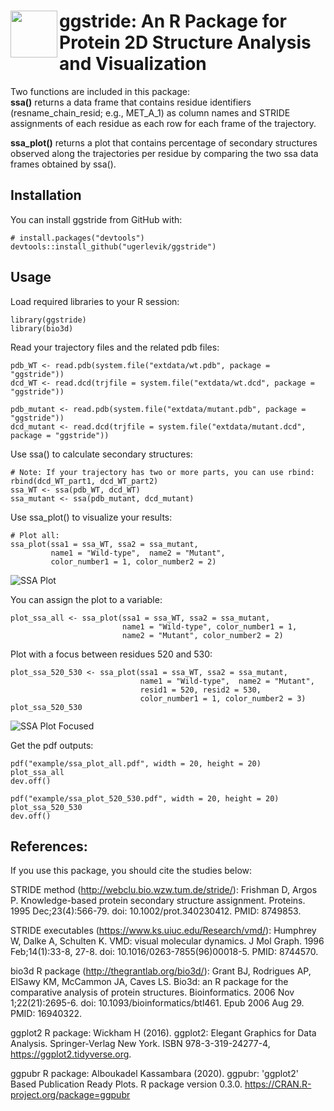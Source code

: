# <img src="https://github.com/umutgerlevik/ggstride/blob/master/vignettes/logo.png?raw=true" align="left" height=75/> ggstride: An R Package for Protein 2D Structure Analysis and Visualization

Two functions are included in this package:  
__ssa()__ returns a data frame that contains residue identifiers (resname_chain_resid; e.g., MET_A_1) as column names
and STRIDE assignments of each residue as each row for each frame of the trajectory.  

__ssa_plot()__ returns a plot that contains percentage of secondary structures observed along the trajectories per residue by comparing the two ssa data frames obtained by ssa().   

## Installation
You can install ggstride from GitHub with:

```{r}
# install.packages("devtools")
devtools::install_github("ugerlevik/ggstride")
```

## Usage

Load required libraries to your R session:
```{r}
library(ggstride)
library(bio3d)
```

Read your trajectory files and the related pdb files:
```{r}
pdb_WT <- read.pdb(system.file("extdata/wt.pdb", package = "ggstride"))
dcd_WT <- read.dcd(trjfile = system.file("extdata/wt.dcd", package = "ggstride"))

pdb_mutant <- read.pdb(system.file("extdata/mutant.pdb", package = "ggstride"))
dcd_mutant <- read.dcd(trjfile = system.file("extdata/mutant.dcd", package = "ggstride"))
```

Use ssa() to calculate secondary structures:
```{r}
# Note: If your trajectory has two or more parts, you can use rbind: rbind(dcd_WT_part1, dcd_WT_part2)
ssa_WT <- ssa(pdb_WT, dcd_WT)
ssa_mutant <- ssa(pdb_mutant, dcd_mutant) 
```

Use ssa_plot() to visualize your results:
```{r}
# Plot all:
ssa_plot(ssa1 = ssa_WT, ssa2 = ssa_mutant,
         name1 = "Wild-type",  name2 = "Mutant",
         color_number1 = 1, color_number2 = 2)
```

![SSA Plot](https://github.com/umutgerlevik/ggstride/blob/master/vignettes/ssa_plot_all.png?raw=true "SSA Plot")

You can assign the plot to a variable:
```{r}
plot_ssa_all <- ssa_plot(ssa1 = ssa_WT, ssa2 = ssa_mutant,
                         name1 = "Wild-type", color_number1 = 1,
                         name2 = "Mutant", color_number2 = 2)
```

Plot with a focus between residues 520 and 530:
```{r}
plot_ssa_520_530 <- ssa_plot(ssa1 = ssa_WT, ssa2 = ssa_mutant,
                             name1 = "Wild-type",  name2 = "Mutant",
                             resid1 = 520, resid2 = 530,
                             color_number1 = 1, color_number2 = 3)
plot_ssa_520_530
```

![SSA Plot Focused](https://github.com/umutgerlevik/ggstride/blob/master/vignettes/ssa_plot_520_530.png?raw=true "SSA Plot Focused")


Get the pdf outputs:
```{r}
pdf("example/ssa_plot_all.pdf", width = 20, height = 20)
plot_ssa_all
dev.off()

pdf("example/ssa_plot_520_530.pdf", width = 20, height = 20)
plot_ssa_520_530
dev.off()
```

## References:
If you use this package, you should cite the studies below:

STRIDE method (http://webclu.bio.wzw.tum.de/stride/):
Frishman D, Argos P. Knowledge-based protein secondary structure assignment. Proteins. 1995 Dec;23(4):566-79. doi: 10.1002/prot.340230412. PMID: 8749853.

STRIDE executables (https://www.ks.uiuc.edu/Research/vmd/):
Humphrey W, Dalke A, Schulten K. VMD: visual molecular dynamics. J Mol Graph. 1996 Feb;14(1):33-8, 27-8. doi: 10.1016/0263-7855(96)00018-5. PMID: 8744570.

bio3d R package (http://thegrantlab.org/bio3d/):
Grant BJ, Rodrigues AP, ElSawy KM, McCammon JA, Caves LS. Bio3d: an R package for the comparative analysis of protein structures. Bioinformatics. 2006 Nov 1;22(21):2695-6. doi: 10.1093/bioinformatics/btl461. Epub 2006 Aug 29. PMID: 16940322.

ggplot2 R package:
Wickham H (2016). ggplot2: Elegant Graphics for Data Analysis. Springer-Verlag New York. ISBN 978-3-319-24277-4, https://ggplot2.tidyverse.org.

ggpubr R package:
Alboukadel Kassambara (2020). ggpubr: 'ggplot2' Based Publication Ready Plots. R package version 0.3.0.
https://CRAN.R-project.org/package=ggpubr

